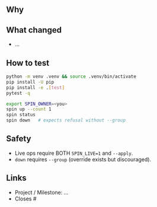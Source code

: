 ## Why
<!-- brief context / problem -->

## What changed
- …

## How to test
```bash
python -m venv .venv && source .venv/bin/activate
pip install -U pip
pip install -e .[test]
pytest -q

export SPIN_OWNER=<you>
spin up --count 1
spin status
spin down   # expects refusal without --group
````

## Safety

* Live ops require BOTH `SPIN_LIVE=1` and `--apply`.
* `down` requires `--group` (override exists but discouraged).

## Links

* Project / Milestone: …
* Closes #<issue-ids>
